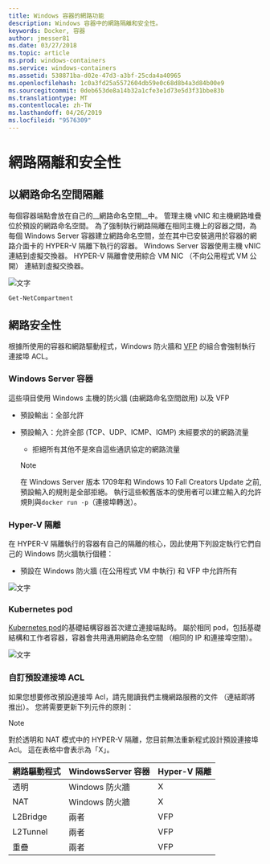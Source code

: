 ```yaml
---
title: Windows 容器的網路功能
description: Windows 容器中的網路隔離和安全性。
keywords: Docker, 容器
author: jmesser81
ms.date: 03/27/2018
ms.topic: article
ms.prod: windows-containers
ms.service: windows-containers
ms.assetid: 538871ba-d02e-47d3-a3bf-25cda4a40965
ms.openlocfilehash: 1c0a3fd25a5572604db59e0c68d8b4a3d84b00e9
ms.sourcegitcommit: 0deb653de8a14b32a1cfe3e1d73e5d3f31bbe83b
ms.translationtype: MT
ms.contentlocale: zh-TW
ms.lasthandoff: 04/26/2019
ms.locfileid: "9576309"
---
```

# <a name="network-isolation-and-security"></a>網路隔離和安全性

## <a name="isolation-with-network-namespaces"></a>以網路命名空間隔離

每個容器端點會放在自己的__網路命名空間__中。 管理主機 vNIC 和主機網路堆疊位於預設的網路命名空間。 為了強制執行網路隔離在相同主機上的容器之間，為每個 Windows Server 容器建立網路命名空間，並在其中已安裝適用於容器的網路介面卡的 HYPER-V 隔離下執行的容器。 Windows Server 容器使用主機 vNIC 連結到虛擬交換器。 HYPER-V 隔離會使用綜合 VM NIC （不向公用程式 VM 公開） 連結到虛擬交換器。

![文字](media/network-compartment-visual.png)

```powershell
Get-NetCompartment
```

## <a name="network-security"></a>網路安全性

根據所使用的容器和網路驅動程式，Windows 防火牆和 [VFP](https://www.microsoft.com/en-us/research/project/azure-virtual-filtering-platform/) 的組合會強制執行連接埠 ACL。

### <a name="windows-server-containers"></a>Windows Server 容器

這些項目使用 Windows 主機的防火牆 (由網路命名空間啟用) 以及 VFP

* 預設輸出：全部允許
* 預設輸入：允許全部 (TCP、UDP、ICMP、IGMP) 未經要求的的網路流量
  * 拒絕所有其他不是來自這些通訊協定的網路流量

  >[!NOTE]
  >在 Windows Server 版本 1709年和 Windows 10 Fall Creators Update 之前, 預設輸入的規則是全部拒絕。 執行這些較舊版本的使用者可以建立輸入的允許規則與``docker run -p``（連接埠轉送）。

### <a name="hyper-v-isolation"></a>Hyper-V 隔離

在 HYPER-V 隔離執行的容器有自己的隔離的核心，因此使用下列設定執行它們自己的 Windows 防火牆執行個體：

* 預設在 Windows 防火牆 (在公用程式 VM 中執行) 和 VFP 中允許所有

![文字](media/windows-firewall-containers.png)

### <a name="kubernetes-pods"></a>Kubernetes pod

[Kubernetes pod](https://kubernetes.io/docs/concepts/workloads/pods/pod/)的基礎結構容器首次建立連接端點時。 屬於相同 pod，包括基礎結構和工作者容器，容器會共用通用網路命名空間 （相同的 IP 和連接埠空間）。

![文字](media/pod-network-compartment.png)

### <a name="customizing-default-port-acls"></a>自訂預設連接埠 ACL

如果您想要修改預設連接埠 Acl，請先閱讀我們主機網路服務的文件 （連結即將推出）。 您將需要更新下列元件的原則：

>[!NOTE]
>對於透明和 NAT 模式中的 HYPER-V 隔離，您目前無法重新程式設計預設連接埠 Acl。 這在表格中會表示為「X」。

| 網路驅動程式 | WindowsServer 容器 | Hyper-V 隔離  |
| -------------- |-------------------------- | ------------------- |
| 透明 | Windows 防火牆 | X |
| NAT | Windows 防火牆 | X |
| L2Bridge | 兩者 | VFP |
| L2Tunnel | 兩者 | VFP |
| 重疊  | 兩者 | VFP |